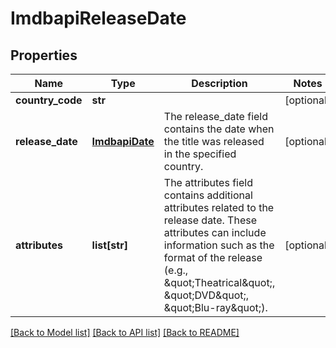# ImdbapiReleaseDate

## Properties
Name | Type | Description | Notes
------------ | ------------- | ------------- | -------------
**country_code** | **str** |  | [optional] 
**release_date** | [**ImdbapiDate**](ImdbapiDate.md) | The release_date field contains the date when the title was released in the specified country. | [optional] 
**attributes** | **list[str]** | The attributes field contains additional attributes related to the release date.  These attributes can include information such as the format of the release (e.g., \&quot;Theatrical\&quot;, \&quot;DVD\&quot;, \&quot;Blu-ray\&quot;). | [optional] 

[[Back to Model list]](../README.md#documentation-for-models) [[Back to API list]](../README.md#documentation-for-api-endpoints) [[Back to README]](../README.md)


